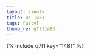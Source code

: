 ```yaml
--- 
layout: sieutv
title: us 1481
tags: [ustv]
thumb_re: q7t11481
---
```

{% include q7t1 key="1481" %} 
